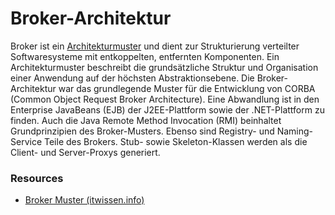 # Broker-Architektur

Broker ist ein [Architekturmuster](Software-Architektur) und dient zur Strukturierung 
verteilter Softwaresysteme mit entkoppelten, entfernten Komponenten.
Ein Architekturmuster beschreibt die grundsätzliche Struktur und 
Organisation einer Anwendung auf der höchsten Abstraktionsebene. 
Die Broker-Architektur war das grundlegende Muster für die Entwicklung
von CORBA (Common Object Request Broker Architecture). 
Eine Abwandlung ist in den Enterprise JavaBeans (EJB) der J2EE-Plattform
sowie der .NET-Plattform zu finden. Auch die Java Remote Method Invocation
(RMI) beinhaltet Grundprinzipien des Broker-Musters. Ebenso sind Registry-
und Naming-Service Teile des Brokers. Stub- sowie Skeleton-Klassen werden
als die Client- und Server-Proxys generiert. 

### Resources
* [Broker Muster (itwissen.info)](http://www.itwissen.info/definition/lexikon/Broker.html)